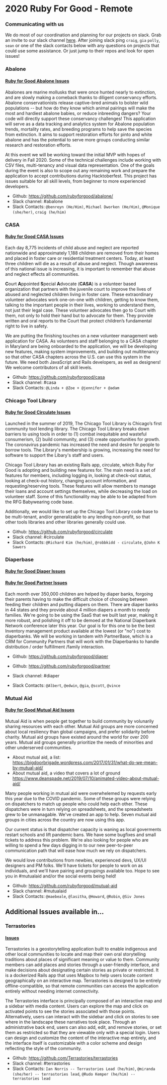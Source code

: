 # 2020 Ruby For Good - Remote

### Communicating with us

We do most of our coordination and planning for our projects on slack. Grab an invite to our slack channel [here](https://rubyforgood.herokuapp.com). After joining slack ping `craig`, `gia` `polly`, `sean` or one of the slack contacts below with any questions on projects that could use some assistance. Or just jump to their repos and look for open issues!

### Abalone

#### [Ruby for Good Abalone Issues](https://github.com/rubyforgood/abalone/issues?q=is%3Aissue+is%3Aopen+label%3A%22Ruby+For+Good+%F0%9F%8E%83+Fall+2020%22)

Abalones are marine mollusks that were once hunted nearly to extinction, and are slowly making a comeback thanks to diligent conservancy efforts.  Abalone conservationists release captive-bred animals to bolster wild populations -- but how do they know which animal pairings will make the most and hardiest abalone babies, or reduce inbreeding dangers? Your code will directly support these conservancy challenges! This application will serve as a data tracking and analytics system for Abalone population trends, mortality rates, and breeding programs to help save the species from extinction. It aims to support restoration efforts for pinto and white abalone and has the potential to serve more groups conducting similar research and restoration efforts.

At this event we will be working toward the initial MVP with hopes of delivery in Fall 2020. Some of the technical challenges include working with CSV files, multi-tenancy and visual data representation. One of the goals during the event is also to scope out any remaining work and prepare the application to accept contributions during Hacktoberfest. This project has issues suitable for all skill levels, from beginner to more experienced developers.

* Github: https://github.com/rubyforgood/abalone/
* Slack channel: #abalone
* Slack Contacts: `@benreyn (He/Him)`, `Michael Dworken (He/Him)`, `@Monique (she/her)`, `craig (he/him)`

### CASA

#### [Ruby for Good CASA Issues](https://github.com/rubyforgood/casa/issues?q=is%3Aissue+is%3Aopen+label%3A%22Ruby+For+Good+%F0%9F%8E%83+Fall+2020%22)

Each day 8,775 incidents of child abuse and neglect are reported nationwide and approximately 1,188 children are removed from their homes and placed in foster care or residential treatment centers. Today, at least three children will die as a result of abuse and neglect. Though awareness of this national issue is increasing, it is important to remember that abuse and neglect effects all communities.

**C**ourt **A**ppointed **S**pecial **A**dvocate (**CASA**) is a volunteer based organization that partners with the juvenile court to improve the lives of abused and neglected children living in foster care. These extraordinary volunteer advocates work one-on-one with children, getting to know them, talking to the important people in their lives, working to understand them, not just their legal case. These volunteer advocates then go to Court with them, not only to hold their hand but to advocate for them. They provide written and oral reports to the Court that
protect children’s fundamental right to live in safety.

We are putting the finishing touches on a new volunteer management web application for CASA. As volunteers and staff belonging to a CASA chapter in Maryland are being onboarded to the application, we will be developing new features, making system improvements, and building out multitenancy so that other CASA chapters across the U.S. can use this system in the future. We need both JavaScript and Rails developers, as well as designers! We welcome contributors of all skill levels.

* Github: https://github.com/rubyforgood/casa
* Slack channel: #casa
* Slack Contacts: `@Linda + @Zoe + @jennifer + @adam`

### Chicago Tool Library

#### [Ruby for Good Circulate Issues](https://github.com/rubyforgood/circulate/issues?q=is%3Aissue+is%3Aopen+label%3A%22Ruby+For+Good+%F0%9F%8E%83+Fall+2020%22)

Launched in the summer of 2019, The Chicago Tool Library is Chicago’s first community tool lending library. The Chicago Tool Library breaks down barriers to using tools in order to (1) combat inequitable and wasteful consumerism, (2) build community, and (3) create opportunities for growth. The coronavirus pandemic has increased the need and desire for people to borrow tools. The Library's membership is growing, increasing the need for software to support the Libary's staff and users.

Chicago Tool Library has an existing Rails app, circulate, which Ruby For Good is adopting and building new features for. The main need is a set of features for members, including logging in, looking at check-out status, looking at check-out history, changing account information, and requesting/reserving tools. These features will allow members to manage their loans and account settings themselves, while decreasing the load on volunteer staff. Some of this functionality may be able to be adapted from the RFG Babywearing code base.

Additionally, we would like to set up the Chicago Tool Library code base to be multi-tenant, and/or generalizable to any lending non-profit, so that other tools libraries and other libraries generally could use.
 
* Github: https://github.com/rubyforgood/circulate
* Slack channel: #circulate
* Slack Contacts: `@Richard Kim (he/him)`, `@robbkidd - circulate`, `@John K Sawers`


### Diaperbase

#### [Ruby for Good Diaper Issues](https://github.com/rubyforgood/diaper/issues?q=is%3Aissue+is%3Aopen+label%3A%22Ruby+For+Good+%F0%9F%8E%83+Fall+2020%22)
#### [Ruby for Good Partner Issues](https://github.com/rubyforgood/partner/issues?q=is%3Aissue+is%3Aopen+label%3A%22Ruby+For+Good+%F0%9F%8E%83+Fall+2020%22)

Each month over 350,000 children are helped by diaper banks, forgoing their parents having to make the difficult choice of choosing between feeding their children and putting diapers on them. There are diaper banks in 44 states and they provide about 4 million diapers a month to needy families. We're going to be using the SaaS that we built last year, making it more robust, and polishing it off to be demoed at the National Diaperbank Network conference later this year. Our goal is for this one to be the best Inventory management product available at the lowest (or "no") cost to diaperbanks. We will be working in tandem with PartnerBase, which is a CRM for Community Partners that will work with the Diaperbanks to handle distribution / order fulfillment /family interaction.
 
* Github: https://github.com/rubyforgood/diaper
* Github: https://github.com/rubyforgood/partner

* Slack channel: #diaper
* Slack Contacts: `@Albert`, `@edwin`, `@gia`, `@scott`, `@vince`

### Mutual Aid

#### [Ruby for Good Mutual Aid Issues](https://github.com/rubyforgood/mutual-aid/issues?q=is%3Aissue+is%3Aopen+label%3A%22Ruby+For+Good+%F0%9F%8E%83+Fall+2020%22)

Mutual Aid is when people get together to build community by volunarily sharing resources with each other. Mutual Aid groups are more concerned about local resiliency than global campaigns, and prefer solidarity before charity. Mutual aid groups have existed around the world for over 200 years. Mutual aid groups generally prioritize the needs of minorities and other underserved communities.

* About mutual aid, a list:  https://bigdoorbrigade.wordpress.com/2017/01/31/what-do-we-mean-by-mutual-aid/
* About mutual aid, a video that covers a lot of ground https://www.deanspade.net/2019/07/10/animated-video-about-mutual-aid/

Many people working in mutual aid were overwhelemed by requests early this year due to the COVID pandemic. Some of these groups were relying on dispatchers to match up people who could help each other. These dispatchers were in turn relying on spreadsheets, and the spreadsheets grew to be unmanagable. We've created an app to help. Seven mutual aid groups in cities across the country are now using this app. 

Our current status is that dispatcher capacity is waning as local goverments restart schools and lift pandemic bans. We have some bugfixes and small tickets to address this problem. We're also looking for people who are willing to spend a few days digging in to our new peer-to-peer communication path that will ease how much we rely on dispatchers.

We would love contributions from newbies, experienced devs, UX/UI designers and PM folks. We'll have tickets for people to work on as individuals, and we'll have pairing and groupings available too. Hope to see you in #mutualaid and/or the social events being held!

* Github: https://github.com/rubyforgood/mutual-aid 
* Slack channel: #mutualaid
* Slack Contacts: `@maebeale`, `@lasitha`, `@Howard`, `@Robin`, `@Siv Jones`


## Additional Issues available in...  

### Terrastories

#### [Issues](https://github.com/Terrastories/terrastories/issues?q=is%3Aopen+is%3Aissue+label%3A%22Ruby+For+Good+%F0%9F%8E%83+Fall+2020%22)

Terrastories is a geostorytelling application built to enable indigenous and other local communities to locate and map their own oral storytelling traditions about places of significant meaning or value to them. Community members can add places and stories through a user-friendly interface, and make decisions about designating certain stories as private or restricted. It is a dockerized Rails app that uses Mapbox to help users locate content geographically on an interactive map. Terrastories is designed to be entirely offline-compatible, so that remote communities can access the application entirely without needing internet connectivity.

The Terrastories interface is principally composed of an interactive map and a sidebar with media content. Users can explore the map and click on activated points to see the stories associated with those points. Alternatively, users can interact with the sidebar and click on stories to see where in the landscape these narratives took place. Through an administrative back end, users can also add, edit, and remove stories, or set them as restricted so that they are viewable only with a special login. Users can design and customize the content of the interactive map entirely, and the interface itself is customizable with a color scheme and design reflecting the style of the community.

* Github: https://github.com/Terrastories/terrastories
* Slack channel: #terrastories
* Slack Contacts: `Ian Norris -- Terrastories Lead (he/him)`, `@miranda (she/her) -- terrastories lead`, `@Rudo Kemper (he/him) -- terrastories lead`